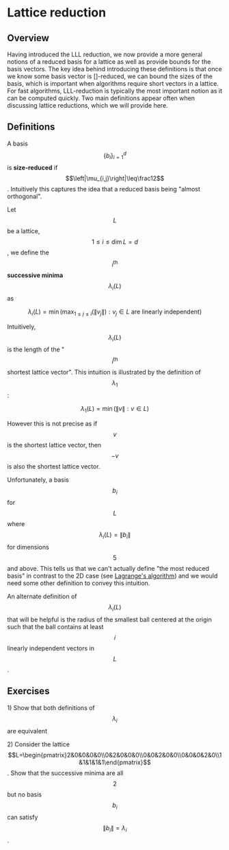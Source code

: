 # Lattice reduction

## Overview

Having introduced the LLL reduction, we now provide a more general notions of a reduced basis for a lattice as well as provide bounds for the basis vectors. The key idea behind introducing these definitions is that once we know some basis vector is \[\]-reduced, we can bound the sizes of the basis, which is important when algorithms require short vectors in a lattice. For fast algorithms, LLL-reduction is typically the most important notion as it can be computed quickly. Two main definitions appear often when discussing lattice reductions, which we will provide here.

## Definitions

A basis$$\left\{b_i\right\}_{i=1}^d$$is **size-reduced** if $$\left|\mu_{i,j}\right|\leq\frac12$$. Intuitively this captures the idea that a reduced basis being "almost orthogonal".

Let $$L$$be a lattice, $$1\leq i\leq\dim L=d$$, we define the $$i^\text{th}$$**successive minima**$$\lambda_i(L)$$ as

$$
\lambda_i(L)=\min\left(\max_{1\leq j\leq i}\left(\left\lVert v_j\right\rVert\right):v_j\in L\text{ are linearly independent}\right)
$$

Intuitively, $$\lambda_i(L)$$is the length of the "$$i^\text{th}$$ shortest lattice vector". This intuition is illustrated by the definition of $$\lambda_1$$:

$$
\lambda_1(L)=\min\left(\left\lVert v\right\rVert:v\in L\right)
$$

However this is not precise as if $$v$$is the shortest lattice vector, then $$-v$$is also the shortest lattice vector.

Unfortunately, a basis$$b_i$$for $$L$$where $$\lambda_i(L)=\left\lVert b_i\right\rVert$$for dimensions $$5$$ and above. This tells us that we can't actually define "the most reduced basis" in contrast to the 2D case \(see [Lagrange's algorithm](../lll-reduction/gaussian-reduction.md)\) and we would need some other definition to convey this intuition.

An alternate definition of$$\lambda_i(L)$$that will be helpful is the radius of the smallest ball centered at the origin such that the ball contains at least$$i$$linearly independent vectors in$$L$$.

## Exercises

1\) Show that both definitions of $$\lambda_i$$ are equivalent

2\) Consider the lattice $$L=\begin{pmatrix}2&0&0&0&0\\0&2&0&0&0\\0&0&2&0&0\\0&0&0&2&0\\1&1&1&1&1\end{pmatrix}$$. Show that the successive minima are all$$2$$but no basis$$b_i$$can satisfy $$\left\lVert b_i\right\rVert=\lambda_i$$.



